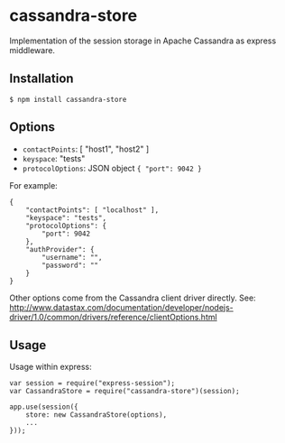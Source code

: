 cassandra-store
===============

Implementation of the session storage in Apache Cassandra as express middleware.

## Installation

```
$ npm install cassandra-store
```

## Options

- `contactPoints`: [ "host1", "host2" ]
- `keyspace`: "tests"
- `protocolOptions`: JSON object `{ "port": 9042 }`

For example:

```
{
    "contactPoints": [ "localhost" ],
    "keyspace": "tests",
    "protocolOptions": {
        "port": 9042
    },
    "authProvider": {
        "username": "",
        "password": ""
    }
}
```

Other options come from the Cassandra client driver directly.
See: http://www.datastax.com/documentation/developer/nodejs-driver/1.0/common/drivers/reference/clientOptions.html

## Usage

Usage within express:

```
var session = require("express-session");
var CassandraStore = require("cassandra-store")(session);

app.use(session({
    store: new CassandraStore(options),
    ...
}));
```
